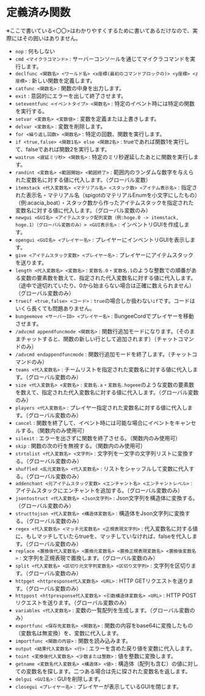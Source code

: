 # 定義済み関数
※ここで書いている\<〇〇\>はわかりやすくするために書いてあるだけなので、実際にはその囲いはありません。
- `nop` : 何もしない
- `cmd <マイクラコマンド>` : サーバーコンソールを通じてマイクラコマンドを実行します。
- `declfunc <関数名> <ワールド名> <x座標(最初のコマンドブロックの)> <y座標> <z座標>` : 新しい関数を定義します。
- `catfunc <関数名>` : 関数の中身を出力します。
- `exit` : 意図的にエラーを出して終了させます。
- `seteventfunc <イベントタイプ> <関数名>` : 特定のイベント時には特定の関数を実行する。
- `setvar <変数名> <変数値>` : 変数を定義または上書きします。
- `delvar <変数名>` : 変数を削除します。
- `for <繰り返し回数> <関数名>` : 特定の回数、関数を実行します。
- `if <true,false> <関数1名> else <関数2名>` : trueであれば関数1を実行して、falseであれば関数2を実行します。
- `waitrun <遅延ミリ秒> <関数名>` : 特定のミリ秒遅延したあとに関数を実行します。
- `randint <変数名> <範囲開始> <範囲終了>` : 範囲内のランダムな数字を与えられた変数名に対する値に代入します。（グローバル変数）
- `itemstack <代入変数名> <マテリアル名> <スタック数> <アイテム表示名>` : 指定された表示名・マテリアル名（spigotのマテリアルEnumを小文字にしたもの）（例:acacia_boat）・スタック数から作ったアイテムスタックを指定された変数名に対する値に代入します。（グローバル変数のみ）
- `newgui <GUI名> <アイテムスタック配列変数（例:hoge.0 -> itemstack, hoge.1）（グローバル変数のみ）> <GUI表示名>` : インベントリGUIを作成します。
- `opengui <GUI名> <プレイヤー名>` : プレイヤーにインベントリGUIを表示します。
- `give <アイテムスタック変数> <プレイヤー名>` : プレイヤーにアイテムスタックを送ります。
- `length <代入変数名> <変数名>` : `変数名.0`・`変数名.1`のような整数での順番がある変数の要素数を数えて、指定された代入変数名に対する値に代入します。（途中で途切れていたり、0から始まらない場合は正確に数えられません）（グローバル変数のみ）
- `trueif <true,false> <コード>` : `true`の場合しか扱わない`if`です。コードはいくら長くても問題ありません。
- `bungeemove <サーバーID> <プレイヤー名>` : BungeeCordでプレイヤーを移動させます。
- `/advcmd appendfuncmode <関数名>` : 関数行追加モードになります。（そのままチャットすると、関数の新しい行として追加されます）（チャットコマンドのみ）
- `/advcmd endappendfuncmode` : 関数行追加モードを終了します。（チャットコマンドのみ）
- `teams <代入変数名>` : チームリストを指定された変数名に対する値に代入します。（グローバル変数のみ）
- `size <代入変数名> <変数名>` : `変数名.a`・`変数名.hogeee`のような変数の要素数を数えて、指定された代入変数名に対する値に代入します。（グローバル変数のみ）
- `players <代入変数名>` : プレイヤー指定された変数名に対する値に代入します。（グローバル変数のみ）
- `cancel` : 関数を終了して、イベント時には可能な場合にイベントをキャンセルする。（関数内のみ使用可）
- `silexit` : エラーを出さずに関数を終了させる。（関数内のみ使用可）
- `skip` : 関数の次の行を無視する。（関数内のみ使用可）
- `strtolist <代入変数名> <文字列>` : 文字列を一文字の文字列リストに変換する。（グローバル変数のみ）
- `shuffled <乱元変数名> <代入変数名>` : リストをシャッフルして変数に代入する。（グローバル変数のみ）
- `addenchant <元アイテムスタック変数> <エンチャント名> <エンチャントレベル>` : アイテムスタックにエンチャントを追加する。（グローバル変数のみ）
- `jsontostruct <代入変数名> <Json文字列>` : Json文字列を構造体に変換する。（グローバル変数のみ）
- `structtojson <代入変数名> <構造体変数名>` : 構造体をJson文字列に変換する。（グローバル変数のみ）
- `regex <代入変数名> <マッチ元変数名> <正規表現文字列>` : 代入変数名に対する値に、もしマッチしていたらtrueを、マッチしていなければ、falseを代入します。（グローバル変数のみ）
- `replace <置換後代入変数名> <置換元変数名> <置換正規表現変数名> <置換後変数名>` : 文字列を正規表現で置換します。（グローバル変数のみ）
- `split <代入変数名> <区切り元文字列変数名> <区切り文字列>` : 文字列を区切ります。（グローバル変数のみ）
- `httpget <httpresponse代入変数名> <URL>` : HTTP GETリクエストを送ります。（グローバル変数のみ）
- `httppost <httpresponse代入変数名> <引数構造体変数名> <URL>` : HTTP POSTリクエストを送ります。（グローバル変数のみ）
- `variables <代入変数名>` : 変数の一覧配列を生成します。（グローバル変数のみ）
- `exportfunc <保存先変数名> <関数名>` : 関数の内容をbase64に変換したもの（変数名は無変換）を、変数に代入します。
- `importfunc <関数の内容>` : 関数を読み込みます。
- `output <結果代入変数名> <行>` : エラーを含めた戻り値を変数に代入します。
- `toint <変換後代入変数名> <少数または整数>` : 値を整数に変換します。
- `getname <変数名代入変数名> <構造体> <値>` : 構造体（配列も含む）の値に対しての変数名を探します。二つある場合は先に探された変数名を返します。
- `delgui <GUI名>` : GUIを削除します。
- `closegui <プレイヤー名>` : プレイヤーが表示しているGUIを閉じます。